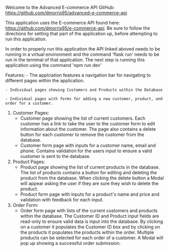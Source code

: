 Welcome to the Advanced E-commerce API
GitHub: https://github.com/dmorris95/advanced-e-commerce-api

This application uses the E-commerce API found here: https://github.com/dmorris95/e-commerce-api. Be sure to follow the directions for setting that part of the application up, before attempting to run this application.

In order to properly run this application the API linked aboved needs to be running in a virtual environment and the command 'flask run' needs to be run in the terminal of that application.
The next step is running this application using the command 'npm run dev'

Features:
    - The applciation features a navigation bar for navigating to different pages within the application. 
    
    - Individual pages showing Customers and Products within the Database
    
    - Individual pages with forms for adding a new customer, product, and order for a customer.

1. Customer Pages:
    - Customer page showing the list of current customers. Each customer has a link to take the user to the customer form to edit information about the customer. The page also contains a delete button for each customer to remove the customer from the database.
    - Customer form page with inputs for a customer name, email and phone. Contains validation for the users input to ensure a valid customer is sent to the database.
2. Product Pages:
    - Product page showing the list of current products in the database. The list of products contains a button for editing and deleting the product from the database. When clicking the delete button a Modal will appear asking the user if they are sure they wish to delete the product.
    - Product form page with inputs for a product's name and price and validation with feedback for each input.
3. Order Form:
    - Order form page with lists of the current customers and products within the database. The Customer ID and Product input fields are read-only to ensure valid data is input into the database. By clicking on a customer it populates the Customer ID box and by clicking on the products it populates the products within the order. Multiple products can be selected for each order of a customer. A Modal will pop up showing a successful order submission.
